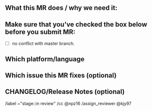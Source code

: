 ## What this MR does / why we need it:


## Make sure that you've checked the box below before you submit MR:

- [ ] no conflict with master branch.


## Which platform/language


## Which issue this MR fixes (optional)


## CHANGELOG/Release Notes (optional)


/label ~"stage::in review"
/cc @npz16
/assign_reviewer @kjy97


